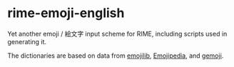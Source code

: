 # rime-emoji-english
Yet another emoji / 絵文字 input scheme for RIME, including scripts used in generating it.

The dictionaries are based on data from [emojilib](https://github.com/muan/emojilib), [Emojipedia](https://github.com/gingerbeardman/Emojipedia), and [gemoji](https://github.com/github/gemoji).
